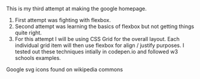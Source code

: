 This is my third attempt at making the google homepage.

1. First attempt was fighting with flexbox.
2. Second attempt was learning the basics of flexbox but not getting things quite right.
3. For this attempt I will be using CSS Grid for the overall layout. Each individual grid item will then use flexbox for align / justify purposes. I tested out these techniques intially in codepen.io and followed w3 schools examples.

Google svg icons found on wikipedia commons
